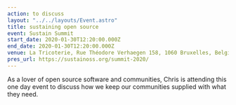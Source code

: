 ```yaml
---
action: to discuss
layout: "../../layouts/Event.astro"
title: sustaining open source
event: Sustain Summit
start_date: 2020-01-30T12:20:00.000Z
end_date: 2020-01-30T12:20:00.000Z
venue: La Tricoterie, Rue Théodore Verhaegen 158, 1060 Bruxelles, Belgium
pres_url: https://sustainoss.org/summit-2020/
---
```


As a lover of open source software and communities, Chris is attending this one day event to discuss how we keep our communities supplied with what they need.
